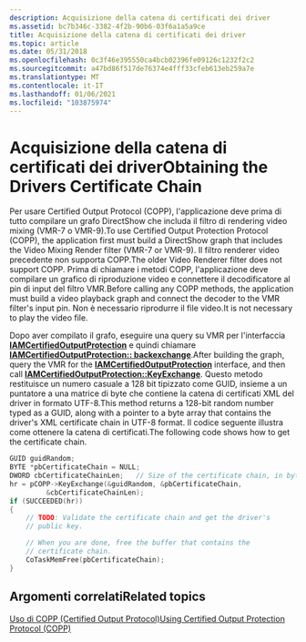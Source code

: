 ```yaml
---
description: Acquisizione della catena di certificati dei driver
ms.assetid: bc7b346c-3382-4f2b-90b6-03f6a1a5a9ce
title: Acquisizione della catena di certificati dei driver
ms.topic: article
ms.date: 05/31/2018
ms.openlocfilehash: 0c3f46e395550ca4bcb02396fe09126c1232f2c2
ms.sourcegitcommit: a47bd86f517de76374e4fff33cfeb613eb259a7e
ms.translationtype: MT
ms.contentlocale: it-IT
ms.lasthandoff: 01/06/2021
ms.locfileid: "103875974"
---
```

# <a name="obtaining-the-drivers-certificate-chain"></a><span data-ttu-id="6f821-103">Acquisizione della catena di certificati dei driver</span><span class="sxs-lookup"><span data-stu-id="6f821-103">Obtaining the Drivers Certificate Chain</span></span>

<span data-ttu-id="6f821-104">Per usare Certified Output Protocol (COPP), l'applicazione deve prima di tutto compilare un grafo DirectShow che includa il filtro di rendering video mixing (VMR-7 o VMR-9).</span><span class="sxs-lookup"><span data-stu-id="6f821-104">To use Certified Output Protection Protocol (COPP), the application first must build a DirectShow graph that includes the Video Mixing Render filter (VMR-7 or VMR-9).</span></span> <span data-ttu-id="6f821-105">Il filtro renderer video precedente non supporta COPP.</span><span class="sxs-lookup"><span data-stu-id="6f821-105">The older Video Renderer filter does not support COPP.</span></span> <span data-ttu-id="6f821-106">Prima di chiamare i metodi COPP, l'applicazione deve compilare un grafico di riproduzione video e connettere il decodificatore al pin di input del filtro VMR.</span><span class="sxs-lookup"><span data-stu-id="6f821-106">Before calling any COPP methods, the application must build a video playback graph and connect the decoder to the VMR filter's input pin.</span></span> <span data-ttu-id="6f821-107">Non è necessario riprodurre il file video.</span><span class="sxs-lookup"><span data-stu-id="6f821-107">It is not necessary to play the video file.</span></span>

<span data-ttu-id="6f821-108">Dopo aver compilato il grafo, eseguire una query su VMR per l'interfaccia [**IAMCertifiedOutputProtection**](/windows/desktop/api/Strmif/nn-strmif-iamcertifiedoutputprotection) e quindi chiamare [**IAMCertifiedOutputProtection:: backexchange**](/windows/desktop/api/Strmif/nf-strmif-iamcertifiedoutputprotection-keyexchange).</span><span class="sxs-lookup"><span data-stu-id="6f821-108">After building the graph, query the VMR for the [**IAMCertifiedOutputProtection**](/windows/desktop/api/Strmif/nn-strmif-iamcertifiedoutputprotection) interface, and then call [**IAMCertifiedOutputProtection::KeyExchange**](/windows/desktop/api/Strmif/nf-strmif-iamcertifiedoutputprotection-keyexchange).</span></span> <span data-ttu-id="6f821-109">Questo metodo restituisce un numero casuale a 128 bit tipizzato come GUID, insieme a un puntatore a una matrice di byte che contiene la catena di certificati XML del driver in formato UTF-8.</span><span class="sxs-lookup"><span data-stu-id="6f821-109">This method returns a 128-bit random number typed as a GUID, along with a pointer to a byte array that contains the driver's XML certificate chain in UTF-8 format.</span></span> <span data-ttu-id="6f821-110">Il codice seguente illustra come ottenere la catena di certificati.</span><span class="sxs-lookup"><span data-stu-id="6f821-110">The following code shows how to get the certificate chain.</span></span>


```C++
GUID guidRandom;
BYTE *pbCertificateChain = NULL;
DWORD cbCertificateChainLen;   // Size of the certificate chain, in bytes.
hr = pCOPP->KeyExchange(&guidRandom, &pbCertificateChain,
         &cbCertificateChainLen);
if (SUCCEEDED(hr))
{
    // TODO: Validate the certificate chain and get the driver's
    // public key. 

    // When you are done, free the buffer that contains the 
    // certificate chain.
    CoTaskMemFree(pbCertificateChain);
}
```



## <a name="related-topics"></a><span data-ttu-id="6f821-111">Argomenti correlati</span><span class="sxs-lookup"><span data-stu-id="6f821-111">Related topics</span></span>

<dl> <dt>

[<span data-ttu-id="6f821-112">Uso di COPP (Certified Output Protocol)</span><span class="sxs-lookup"><span data-stu-id="6f821-112">Using Certified Output Protection Protocol (COPP)</span></span>](using-certified-output-protection-protocol--copp.md)
</dt> </dl>

 

 



